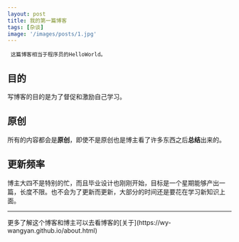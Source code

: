 ```yaml
---
layout: post
title: 我的第一篇博客
tags: [杂谈]
image: '/images/posts/1.jpg'
---
```

     这篇博客相当于程序员的HelloWorld。
     
     
## 目的     
写博客的目的是为了督促和激励自己学习。
## 原创
所有的内容都会是**原创**，即使不是原创也是博主看了许多东西之后**总结**出来的。
## 更新频率
博主大四不是特别的忙，而且毕业设计也刚刚开始，目标是一个星期能够产出一篇，长度不限。也不会为了更新而更新，大部分的时间还是要花在学习新知识上面。

<hr>
更多了解这个博客和博主可以去看博客的[关于](https://wy-wangyan.github.io/about.html)
